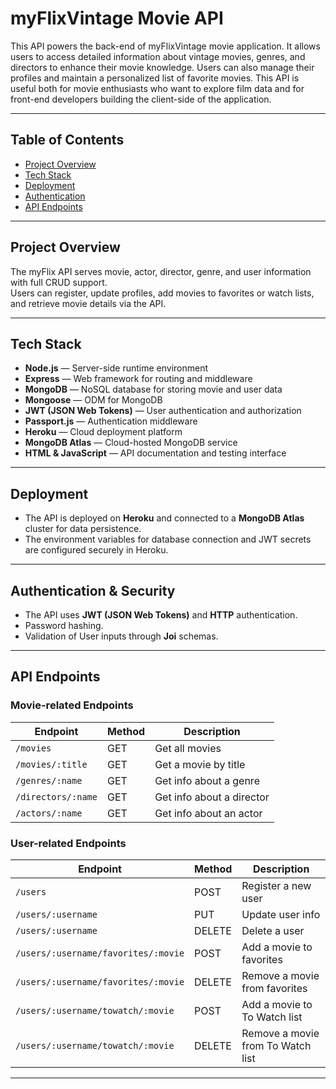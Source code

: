 # myFlixVintage Movie API
This API powers the back-end of myFlixVintage movie application. It allows users to access detailed information about vintage movies, genres, and directors to enhance their movie knowledge.
Users can also manage their profiles and maintain a personalized list of favorite movies. This API is useful both for movie enthusiasts who want to explore film data and for front-end developers building the client-side of the application.

---

## Table of Contents

- [Project Overview](#project-overview)  
- [Tech Stack](#tech-stack)  
- [Deployment](#deployment)  
- [Authentication](#authentication)  
- [API Endpoints](#api-endpoints)   

---

## Project Overview

The myFlix API serves movie, actor, director, genre, and user information with full CRUD support.  
Users can register, update profiles, add movies to favorites or watch lists, and retrieve movie details via the API.

---

## Tech Stack

- **Node.js** — Server-side runtime environment  
- **Express** — Web framework for routing and middleware  
- **MongoDB** — NoSQL database for storing movie and user data  
- **Mongoose** — ODM for MongoDB  
- **JWT (JSON Web Tokens)** — User authentication and authorization  
- **Passport.js** — Authentication middleware  
- **Heroku** — Cloud deployment platform  
- **MongoDB Atlas** — Cloud-hosted MongoDB service  
- **HTML & JavaScript** — API documentation and testing interface  

---

## Deployment

- The API is deployed on **Heroku** and connected to a **MongoDB Atlas** cluster for data persistence.  
- The environment variables for database connection and JWT secrets are configured securely in Heroku.  

---

## Authentication & Security

- The API uses **JWT (JSON Web Tokens)** and **HTTP** authentication.  
- Password hashing.  
- Validation of User inputs through **Joi** schemas.

---

## API Endpoints

### Movie-related Endpoints

| Endpoint                  | Method | Description                          |
|---------------------------|--------|------------------------------------|
| `/movies`                 | GET    | Get all movies                     |
| `/movies/:title`          | GET    | Get a movie by title               |
| `/genres/:name`           | GET    | Get info about a genre             |
| `/directors/:name`        | GET    | Get info about a director          |
| `/actors/:name`           | GET    | Get info about an actor            |

### User-related Endpoints

| Endpoint                                  | Method | Description                             |
|-------------------------------------------|--------|---------------------------------------|
| `/users`                                  | POST   | Register a new user                   |
| `/users/:username`                        | PUT    | Update user info                      |
| `/users/:username`                        | DELETE | Delete a user                         |
| `/users/:username/favorites/:movie`       | POST   | Add a movie to favorites              |
| `/users/:username/favorites/:movie`       | DELETE | Remove a movie from favorites         |
| `/users/:username/towatch/:movie`         | POST   | Add a movie to To Watch list          |
| `/users/:username/towatch/:movie`         | DELETE | Remove a movie from To Watch list     |

---

